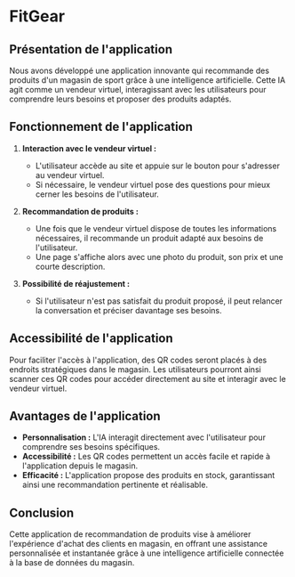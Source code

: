 # FitGear

## Présentation de l'application

Nous avons développé une application innovante qui recommande des produits d'un magasin de sport grâce à une intelligence artificielle. 
Cette IA agit comme un vendeur virtuel, interagissant avec les utilisateurs pour comprendre leurs besoins et proposer des produits adaptés.

## Fonctionnement de l'application

1. **Interaction avec le vendeur virtuel :**
   - L'utilisateur accède au site et appuie sur le bouton pour s'adresser au vendeur virtuel.
   - Si nécessaire, le vendeur virtuel pose des questions pour mieux cerner les besoins de l'utilisateur.

2. **Recommandation de produits :**
   - Une fois que le vendeur virtuel dispose de toutes les informations nécessaires, il recommande un produit adapté aux besoins de l'utilisateur.
   - Une page s'affiche alors avec une photo du produit, son prix et une courte description.

3. **Possibilité de réajustement :**
   - Si l'utilisateur n'est pas satisfait du produit proposé, il peut relancer la conversation et préciser davantage ses besoins.

## Accessibilité de l'application

Pour faciliter l'accès à l'application, des QR codes seront placés à des endroits stratégiques dans le magasin. Les utilisateurs pourront ainsi scanner ces QR codes pour accéder directement au site et interagir avec le vendeur virtuel.

## Avantages de l'application

- **Personnalisation :** L'IA interagit directement avec l'utilisateur pour comprendre ses besoins spécifiques.
- **Accessibilité :** Les QR codes permettent un accès facile et rapide à l'application depuis le magasin.
- **Efficacité :** L'application propose des produits en stock, garantissant ainsi une recommandation pertinente et réalisable.

## Conclusion

Cette application de recommandation de produits vise à améliorer l'expérience d'achat des clients en magasin, en offrant une assistance personnalisée et instantanée grâce à une intelligence artificielle connectée à la base de données du magasin.
